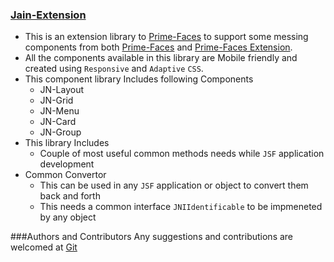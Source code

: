<h3>
		<a class="anchor" href="https://github.com/lkumarjain/jain-faces" aria-hidden="true">
		  <span aria-hidden="true" class="octicon octicon-link">
		    Jain-Extension
		  </span>
		</a>
</h3>

<ul>
	<li>
		This is an extension library to <a href="http://primefaces.org/" class="user-mention">Prime-Faces</a>  to support some messing components from both <a href="http://www.primefaces.org/showcase/" class="user-mention">Prime-Faces</a> and <a href="http://www.primefaces.org/showcase-ext/views/home.jsf" class="user-mention">Prime-Faces Extension</a>.
	</li>
	<li>
		All the components available in this library are Mobile friendly and created using <code>Responsive</code> and <code>Adaptive</code> <code>CSS</code>.
	</li>
	<li>
		<span aria-hidden="true" class="octicon octicon-link">This component library Includes following Components</span>
		<ul>
			<li>
				JN-Layout
			</li>
			<li>
				JN-Grid
			</li>
			<li>
				JN-Menu
			</li>
			<li>
				JN-Card
			</li>
			<li>
				JN-Group
			</li>
		</ul>
	</li>
	<li>
		<span aria-hidden="true" class="octicon octicon-link">This library Includes</span>
		<ul>
			<li>
				Couple of most useful common methods needs while <code>JSF</code> application development
			</li>
		</ul>
	</li>
	<li>
		<span aria-hidden="true" class="octicon octicon-link">Common Convertor</span>
		<ul>
			<li>
				This can be used in any <code>JSF</code> application or object to convert them back and forth
			</li>
			<li>
				This needs a common interface <code>JNIIdentificable</code> to be impmeneted by any object 
			</li>
		</ul>
	</li>
</ul>

###Authors and Contributors
Any suggestions and contributions are welcomed at [Git](https://github.com/lkumarjain)
